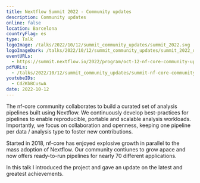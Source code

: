 ```yaml
---
title: Nextflow Summit 2022 - Community updates
description: Community updates
online: false
location: Barcelona
countryFlag: es
type: Talk
logoImage: /talks/2022/10/12/summit_community_updates/summit_2022.svg
logoImageDark: /talks/2022/10/12/summit_community_updates/summit_2022_darkbg.svg
eventURLs:
  - https://summit.nextflow.io/2022/program/oct-12-nf-core-community-updates/
pdfURLs:
  - /talks/2022/10/12/summit_community_updates/summit-nf-core-community.pdf
youtubeIDs:
  - CdZKbBCuswA
date: 2022-10-12
---
```


The nf-core community collaborates to build a curated set of analysis pipelines built using Nextflow. We continuously develop best-practices for pipelines to enable reproducible, portable and scalable analysis workloads. Importantly, we focus on collaboration and openness, keeping one pipeline per data / analysis type to foster new contributions.

Started in 2018, nf-core has enjoyed explosive growth in parallel to the mass adoption of Nextflow. Our community contiunes to grow apace and now offers ready-to-run pipelines for nearly 70 different applications.

In this talk I introduced the project and gave an update on the latest and greatest achievements.
